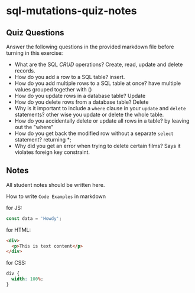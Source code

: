 # sql-mutations-quiz-notes

## Quiz Questions

Answer the following questions in the provided markdown file before turning in this exercise:

- What are the SQL _CRUD_ operations?
  Create, read, update and delete records.
- How do you add a row to a SQL table?
  insert.
- How do you add multiple rows to a SQL table at once?
  have multiple values grouped together with ()
- How do you update rows in a database table?
  Update
- How do you delete rows from a database table?
  Delete
- Why is it important to include a `where` clause in your `update` and `delete` statements?
  other wise you update or delete the whole table.
- How do you accidentally delete or update all rows in a table?
  by leaving out the "where"
- How do you get back the modified row without a separate `select` statement?
  returning \*;
- Why did you get an error when trying to delete certain films?
  Says it violates foreign key constraint.

## Notes

All student notes should be written here.

How to write `Code Examples` in markdown

for JS:

```javascript
const data = 'Howdy';
```

for HTML:

```html
<div>
  <p>This is text content</p>
</div>
```

for CSS:

```css
div {
  width: 100%;
}
```
